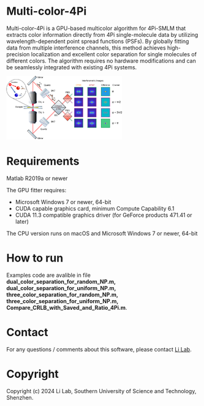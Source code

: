 # Multi-color-4Pi
 Multi-color-4Pi is a GPU-based multicolor algorithm for 4Pi-SMLM that extracts color information directly from 4Pi single-molecule data by utilizing wavelength-dependent point spread functions (PSFs). By globally fitting data from multiple interference channels, this method achieves high-precision localization and excellent color separation for single molecules of different colors. The algorithm requires no hardware modifications and can be seamlessly integrated with existing 4Pi systems.
 
 <img src="https://github.com/Li-Lab-SUSTech/Multi-color-4Pi/blob/main/Figure/Fig1_v2.png" width = 60%  alt="workflow overview" align=center />

<!This code comes with the paper: "[Ratiometric 4Pi single-molecule localization with optimal resolution and color assignment](https://opg.optica.org/ol/abstract.cfm?uri=ol-47-2-325)".

If you use this code for your research, please cite our paper:

* Jianwei Chen, Haoyu Wang, Zhaojun Lin, and Yiming Li, "Multicolor 4Pi single molecule localization based on differences in interference patterns," Opt. Lett. 47, 325-328 (2022)>

# Requirements
Matlab R2019a or newer  

The GPU fitter requires:
  
  - Microsoft Windows 7 or newer, 64-bit
  - CUDA capable graphics card, minimum Compute Capability 6.1
  - CUDA 11.3 compatible graphics driver (for GeForce products 471.41 or later)

The CPU version runs on macOS and Microsoft Windows 7 or newer, 64-bit

 # How to run
 Examples code are avalible in file **dual_color_separation_for_random_NP.m, dual_color_separation_for_uniform_NP.m, three_color_separation_for_random_NP.m, three_color_separation_for_uniform_NP.m, Compare_CRLB_with_Saved_and_Ratio_4Pi.m**. 
 
# Contact
For any questions / comments about this software, please contact [Li Lab](https://faculty.sustech.edu.cn/liym2019/en/).

# Copyright 
Copyright (c) 2024 Li Lab, Southern University of Science and Technology, Shenzhen.

